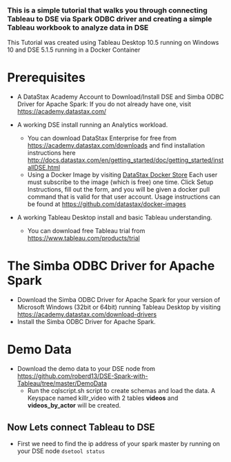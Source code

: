 ### This is a simple tutorial that walks you through connecting Tableau to DSE via Spark ODBC driver and creating a simple Tableau workbook to analyze data in DSE

This Tutorial was created using Tableau Desktop 10.5 running on Windows 10 and DSE 5.1.5 running in a Docker Container

# Prerequisites

* A DataStax Academy Account to Download/Install DSE and Simba ODBC Driver for Apache Spark:  If you do not already have one, visit https://academy.datastax.com/
* A working DSE install running an Analytics workload.  
  * You can download DataStax Enterprise for free from https://academy.datastax.com/downloads and find installation instructions here http://docs.datastax.com/en/getting_started/doc/getting_started/installDSE.html 
  * Using a Docker Image by visiting [DataStax Docker Store](https://store.docker.com/images/datastax) Each user  must subscribe to the image (which is free) one time. Click Setup Instructions, fill out the form, and you will be given a docker pull command that is valid for that user account. Usage instructions can be found at https://github.com/datastax/docker-images

* A working Tableau Desktop install and basic Tableau understanding.  
  * You can download free Tableau trial from https://www.tableau.com/products/trial 


# The Simba ODBC Driver for Apache Spark

* Download the Simba ODBC Driver for Apache Spark for your version of Microsoft Windows (32bit or 64bit) running Tableau Desktop by visiting https://academy.datastax.com/download-drivers
* Install the Simba ODBC Driver for Apache Spark.

# Demo Data

* Download the demo data to your DSE node from https://github.com/roberd13/DSE-Spark-with-Tableau/tree/master/DemoData
  * Run the cqlscript.sh script to create schemas and load the data. A Keyspace named killr_video with 2 tables **videos** and **videos_by_actor** will be created.

## Now Lets connect Tableau to DSE 

* First we need to find the ip address of your spark master by running on your DSE node `dsetool status`
